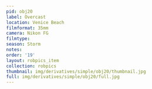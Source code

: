```yaml
---
pid: obj20
label: Overcast
location: Venice Beach
filmformat: 35mm
camera: Nikon FG
filmtype: 
season: Storm
notes: 
order: '19'
layout: robpics_item
collection: robpics
thumbnail: img/derivatives/simple/obj20/thumbnail.jpg
full: img/derivatives/simple/obj20/full.jpg
---
```


